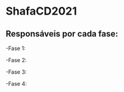 # ShafaCD2021
## Responsáveis por cada fase:
  
  -Fase 1:
  
  -Fase 2:
  
  -Fase 3:
  
  -Fase 4:
  
